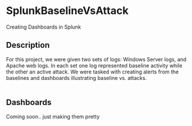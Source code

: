 # SplunkBaselineVsAttack
Creating Dashboards in Splunk

<h2>Description</h2>
For this project, we were given two sets of logs: Windows Server logs, and Apache web logs.  In each set one log represented baseline activity while the other an active attack.
We were tasked with creating alerts from the baselines and dashboards illustrating baseline vs. attacks.  
<br></br>

## Dashboards

Coming soon.. just making them pretty


<!--
<br />
Roulette Dealer Finder by Time and Game:  <br/>
<img src="https://i.imgur.com/Dm8xcFs.jpg" height="80%" width="80%" alt="Roulette Dealer Finder by Time and Game"/>
<br />

-->
